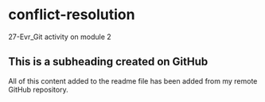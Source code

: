 # conflict-resolution
27-Evr_Git activity on module 2
## This is a subheading created on GitHub

All of this content added to the readme file has been added from my remote GitHub repository.
